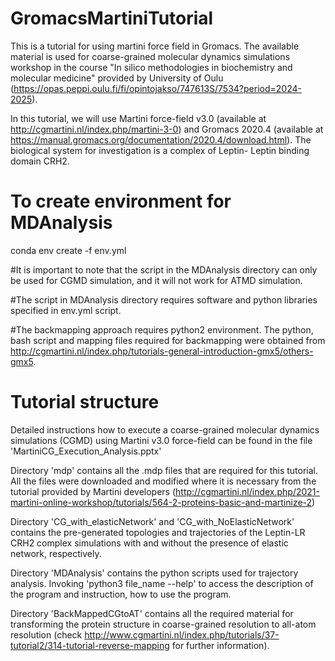 # GromacsMartiniTutorial
This is a tutorial for using martini force field in Gromacs. The available material is used for coarse-grained molecular dynamics simulations workshop in the course "In silico methodologies in biochemistry and molecular medicine" provided by University of Oulu (https://opas.peppi.oulu.fi/fi/opintojakso/747613S/7534?period=2024-2025).

In this tutorial, we will use Martini force-field v3.0 (available at http://cgmartini.nl/index.php/martini-3-0) and Gromacs 2020.4 (available at https://manual.gromacs.org/documentation/2020.4/download.html). The biological system for investigation is a complex of Leptin- Leptin binding domain CRH2.

# To create environment for MDAnalysis
conda env create -f env.yml

#It is important to note that the script in the MDAnalysis directory can only be used for CGMD simulation, and it will not work for ATMD simulation. 

#The script in MDAnalysis directory requires software and python libraries specified in env.yml script.

#The backmapping approach requires python2 environment. The python, bash script and mapping files required for backmapping were obtained from http://cgmartini.nl/index.php/tutorials-general-introduction-gmx5/others-gmx5. 

# Tutorial structure
Detailed instructions how to execute a coarse-grained molecular dynamics simulations (CGMD) using Martini v3.0 force-field can be found in the file 'MartiniCG_Execution_Analysis.pptx'

Directory 'mdp' contains all the .mdp files that are required for this tutorial. All the files were downloaded and modified where it is necessary from the tutorial provided by Martini developers (http://cgmartini.nl/index.php/2021-martini-online-workshop/tutorials/564-2-proteins-basic-and-martinize-2)

Directory 'CG_with_elasticNetwork' and 'CG_with_NoElasticNetwork' contains the pre-generated topologies and trajectories of the Leptin-LR CRH2 complex simulations with and without the presence of elastic network, respectively.

Directory 'MDAnalysis' contains the python scripts used for trajectory analysis. Invoking 'python3 file_name --help' to access the description of the program and instruction, how to use the program.

Directory 'BackMappedCGtoAT' contains all the required material for transforming the protein structure in coarse-grained resolution to all-atom resolution (check http://www.cgmartini.nl/index.php/tutorials/37-tutorial2/314-tutorial-reverse-mapping for further information).
